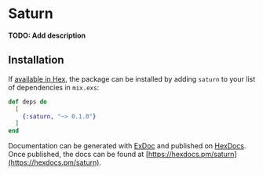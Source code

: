 # Saturn

**TODO: Add description**

## Installation

If [available in Hex](https://hex.pm/docs/publish), the package can be installed
by adding `saturn` to your list of dependencies in `mix.exs`:

```elixir
def deps do
  [
    {:saturn, "~> 0.1.0"}
  ]
end
```

Documentation can be generated with [ExDoc](https://github.com/elixir-lang/ex_doc)
and published on [HexDocs](https://hexdocs.pm). Once published, the docs can
be found at [https://hexdocs.pm/saturn](https://hexdocs.pm/saturn).

